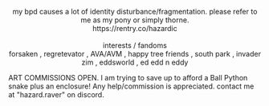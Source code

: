 <p align="center"> my bpd causes a lot of identity disturbance/fragmentation. please refer to me as my pony or simply thorne. <br>https://rentry.co/hazardic <br><br> interests / fandoms <br> forsaken , regretevator , AVA/AVM , happy tree friends , south park , invader zim , eddsworld , ed edd n eddy </p>
ART COMMISSIONS OPEN. I am trying to save up to afford a Ball Python snake plus an enclosure! Any help/commission is appreciated. contact me at "hazard.raver" on discord.
